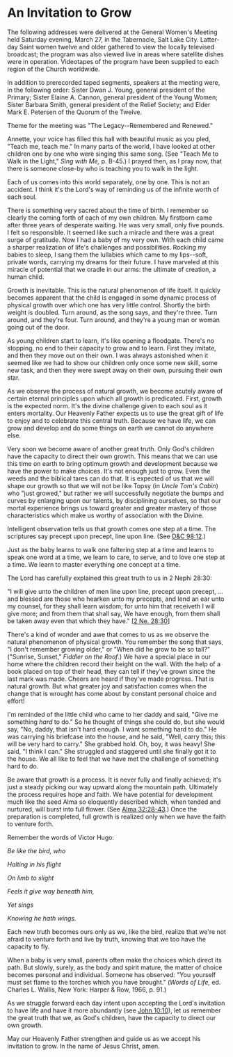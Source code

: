 # An Invitation to Grow

The following addresses were delivered at the General Women's Meeting held
Saturday evening, March 27, in the Tabernacle, Salt Lake City. Latter-day
Saint women twelve and older gathered to view the locally televised broadcast;
the program was also viewed live in areas where satellite dishes were in
operation. Videotapes of the program have been supplied to each region of the
Church worldwide.

In addition to prerecorded taped segments, speakers at the meeting were, in
the following order: Sister Dwan J. Young, general president of the Primary;
Sister Elaine A. Cannon, general president of the Young Women; Sister Barbara
Smith, general president of the Relief Society; and Elder Mark E. Petersen of
the Quorum of the Twelve.

Theme for the meeting was "The Legacy--Remembered and Renewed."

Annette, your voice has filled this hall with beautiful music as you pled,
"Teach me, teach me." In many parts of the world, I have looked at other
children one by one who were singing this same song. (See "Teach Me to Walk in
the Light," _Sing with Me,_ p. B-45.) I prayed then, as I pray now, that there
is someone close-by who is teaching you to walk in the light.

Each of us comes into this world separately, one by one. This is not an
accident. I think it's the Lord's way of reminding us of the infinite worth of
each soul.

There is something very sacred about the time of birth. I remember so clearly
the coming forth of each of my own children. My firstborn came after three
years of desperate waiting. He was very small, only five pounds. I felt so
responsible. It seemed like such a miracle and there was a great surge of
gratitude. Now I had a baby of my very own. With each child came a sharper
realization of life's challenges and possibilities. Rocking my babies to
sleep, I sang them the lullabies which came to my lips--soft, private words,
carrying my dreams for their future. I have marveled at this miracle of
potential that we cradle in our arms: the ultimate of creation, a human child.

Growth is inevitable. This is the natural phenomenon of life itself. It
quickly becomes apparent that the child is engaged in some dynamic process of
physical growth over which one has very little control. Shortly the birth
weight is doubled. Turn around, as the song says, and they're three. Turn
around, and they're four. Turn around, and they're a young man or woman going
out of the door.

As young children start to learn, it's like opening a floodgate. There's no
stopping, no end to their capacity to grow and to learn. First they imitate,
and then they move out on their own. I was always astonished when it seemed
like we had to show our children only once some new skill, some new task, and
then they were swept away on their own, pursuing their own star.

As we observe the process of natural growth, we become acutely aware of
certain eternal principles upon which all growth is predicated. First, growth
is the expected norm. It's the divine challenge given to each soul as it
enters mortality. Our Heavenly Father expects us to use the great gift of life
to enjoy and to celebrate this central truth. Because we have life, we can
grow and develop and do some things on earth we cannot do anywhere else.

Very soon we become aware of another great truth. Only God's children have the
capacity to direct their own growth. This means that we can use this time on
earth to bring optimum growth and development because we have the power to
make choices. It's not enough just to grow. Even the weeds and the biblical
tares can do that. It is expected of us that we will shape our growth so that
we will not be like Topsy (in _Uncle Tom's Cabin_) who "just growed," but
rather we will successfully negotiate the bumps and curves by enlarging upon
our talents, by disciplining ourselves, so that our mortal experience brings
us toward greater and greater mastery of those characteristics which make us
worthy of association with the Divine.

Intelligent observation tells us that growth comes one step at a time. The
scriptures say precept upon precept, line upon line. (See [D&amp;C
98:12](https://www.lds.org/scriptures/dc-testament/dc/98.12?lang=eng#11).)

Just as the baby learns to walk one faltering step at a time and learns to
speak one word at a time, we learn to care, to serve, and to love one step at
a time. We learn to master everything one concept at a time.

The Lord has carefully explained this great truth to us in 2 Nephi 28:30:

"I will give unto the children of men line upon line, precept upon precept, ...
and blessed are those who hearken unto my precepts, and lend an ear unto my
counsel, for they shall learn wisdom; for unto him that receiveth I will give
more; and from them that shall say, We have enough, from them shall be taken
away even that which they have." [[2 Ne.
28:30](https://www.lds.org/scriptures/bofm/2-ne/28.30?lang=eng#29)]

There's a kind of wonder and awe that comes to us as we observe the natural
phenomenon of physical growth. You remember the song that says, "I don't
remember growing older," or "When did he grow to be so tall?" ("Sunrise,
Sunset," _Fiddler on the Roof_.) We have a special place in our home where the
children record their height on the wall. With the help of a book placed on
top of their head, they can tell if they've grown since the last mark was
made. Cheers are heard if they've made progress. That is natural growth. But
what greater joy and satisfaction comes when the change that is wrought has
come about by constant personal choice and effort!

I'm reminded of the little child who came to her daddy and said, "Give me
something _hard_ to do." So he thought of things she could do, but she would
say, "No, daddy, that isn't hard enough. I want something hard to do." He was
carrying his briefcase into the house, and he said, "Well, carry this; this
will be very hard to carry." She grabbed hold. Oh, boy, it was heavy! She
said, "I think I can." She struggled and staggered until she finally got it to
the house. We all like to feel that we have met the challenge of something
hard to do.

Be aware that growth is a process. It is never fully and finally achieved;
it's just a steady picking our way upward along the mountain path. Ultimately
the process requires hope and faith. We have potential for development much
like the seed Alma so eloquently described which, when tended and nurtured,
will burst into full flower. (See [Alma
32:28-43](https://www.lds.org/scriptures/bofm/alma/32.28-43?lang=eng#27).)
Once the preparation is completed, full growth is realized only when we have
the faith to venture forth.

Remember the words of Victor Hugo:

_Be like the bird, who_

_Halting in his flight_

_On limb to slight_

_Feels it give way beneath him,_

_Yet sings_

_Knowing he hath wings._

Each new truth becomes ours only as we, like the bird, realize that we're not
afraid to venture forth and live by truth, knowing that we too have the
capacity to fly.

When a baby is very small, parents often make the choices which direct its
path. But slowly, surely, as the body and spirit mature, the matter of choice
becomes personal and individual. Someone has observed: "You yourself must set
flame to the torches which you have brought." (_Words of Life,_ ed. Charles L.
Wallis, New York: Harper &amp; Row, 1966, p. 91.)

As we struggle forward each day intent upon accepting the Lord's invitation to
have life and have it more abundantly (see [John
10:10](https://www.lds.org/scriptures/nt/john/10.10?lang=eng#9)), let us
remember the great truth that we, as God's children, have the capacity to
direct our own growth.

May our Heavenly Father strengthen and guide us as we accept his invitation to
grow. In the name of Jesus Christ, amen.


